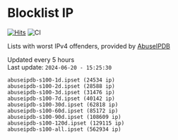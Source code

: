 # Blocklist IP

[![Hits](https://hits.seeyoufarm.com/api/count/incr/badge.svg?url=https%3A%2F%2Fgithub.com%2Fborestad%2Fblocklist-ip%2F&count_bg=%2379C83D&title_bg=%23555555&icon=&icon_color=%23E7E7E7&title=hits&edge_flat=false)](https://hits.seeyoufarm.com)  ![CI](https://img.shields.io/github/workflow/status/borestad/blocklist-ip/CI?style=flat-square)

Lists with worst IPv4 offenders, provided by [AbuseIPDB](https://www.abuseipdb.com/)

<!-- FOOTER-PLACEHOLDER -->
Updated every 5 hours<br>
Last update: `2024-06-20 - 15:25:30`
```
abuseipdb-s100-1d.ipset (24534 ip)
abuseipdb-s100-2d.ipset (28588 ip)
abuseipdb-s100-3d.ipset (31476 ip)
abuseipdb-s100-7d.ipset (40142 ip)
abuseipdb-s100-30d.ipset (62818 ip)
abuseipdb-s100-60d.ipset (85172 ip)
abuseipdb-s100-90d.ipset (108609 ip)
abuseipdb-s100-120d.ipset (129115 ip)
abuseipdb-s100-all.ipset (562934 ip)
```
